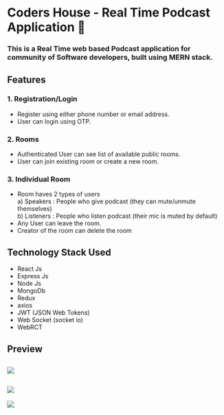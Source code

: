 # Coders House - Real Time Podcast Application 👋
### This is a Real Time web based Podcast application for community of Software developers, built using MERN stack.

## Features
### 1. Registration/Login
- Register using either phone number or email address.
- User can login using OTP.
### 2. Rooms
- Authenticated User can see list of available public rooms.
- User can join existing room or create a new room.
### 3. Individual Room
-  Room haves 2 types of users <br>
 a) Speakers : People who give podcast (they can mute/unmute 
themselves)<br>
 b) Listeners : People who listen podcast (their mic is muted by 
default)
- Any User can leave the room.
- Creator of the room can delete the room

## Technology Stack Used
- React Js
- Express Js
- Node Js
- MongoDb
- Redux
- axios
- JWT (JSON Web Tokens)
- Web Socket (socket io)
- WebRCT

## Preview
![](https://github.com/praveenchandra01/codershouse-webRTC-/blob/master/other/Images/preview_1.png)
-
![](https://github.com/praveenchandra01/codershouse-webRTC-/blob/master/other/Images/preview_2.png)
-
![](https://github.com/praveenchandra01/codershouse-webRTC-/blob/master/other/Images/preview_3.png)
